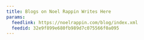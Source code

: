 ```yaml
---
title: Blogs on Noel Rappin Writes Here
params:
  feedlink: https://noelrappin.com/blog/index.xml
  feedid: 32e9f899e680fb989d7c075566f0a095
---
```


